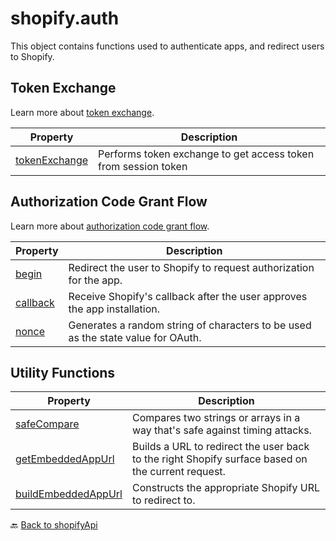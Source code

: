 # shopify.auth

This object contains functions used to authenticate apps, and redirect users to Shopify.

## Token Exchange

Learn more about [token exchange](../../guides/oauth.md#token-exchange).

| Property                                        | Description                                                                                       |
| ----------------------------------------------- | ------------------------------------------------------------------------------------------------- |
| [tokenExchange](./tokenExchange.md)             | Performs token exchange to get access token from session token                                    |

## Authorization Code Grant Flow

Learn more about [authorization code grant flow](../../guides/oauth.md#authorization-code-grant-flow).

| Property                                        | Description                                                                                       |
| ----------------------------------------------- | ------------------------------------------------------------------------------------------------- |
| [begin](./begin.md)                             | Redirect the user to Shopify to request authorization for the app.                                |
| [callback](./callback.md)                       | Receive Shopify's callback after the user approves the app installation.                          |
| [nonce](./nonce.md)                             | Generates a random string of characters to be used as the state value for OAuth.                  |

## Utility Functions

| Property                                        | Description                                                                                       |
| ----------------------------------------------- | ------------------------------------------------------------------------------------------------- |
| [safeCompare](./safeCompare.md)                 | Compares two strings or arrays in a way that's safe against timing attacks.                       |
| [getEmbeddedAppUrl](./getEmbeddedAppUrl.md)     | Builds a URL to redirect the user back to the right Shopify surface based on the current request. |
| [buildEmbeddedAppUrl](./buildEmbeddedAppUrl.md) | Constructs the appropriate Shopify URL to redirect to.                                            |

🔙 [Back to shopifyApi](../shopifyApi.md)
